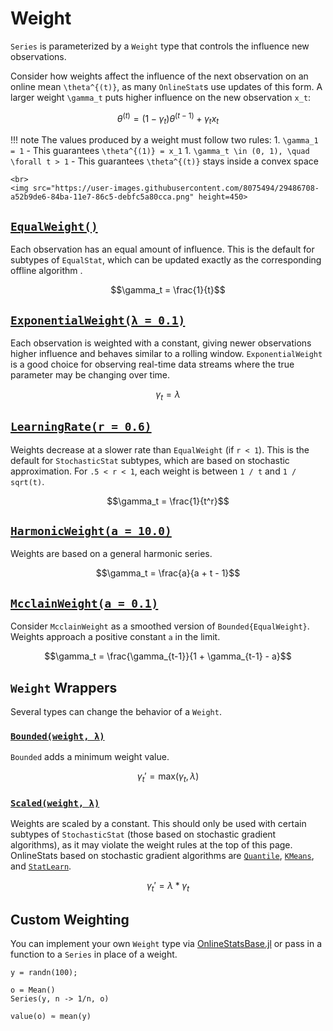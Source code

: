 # Weight

`Series` is parameterized by a `Weight` type that controls the influence new observations.


Consider how weights affect the influence of the next observation on an online mean ``\theta^{(t)}``, as many `OnlineStat`s use updates of this form.  A larger weight  ``\gamma_t`` puts higher influence on the new observation ``x_t``:

```math
\theta^{(t)} = (1-\gamma_t)\theta^{(t-1)} + \gamma_t x_t
```

!!! note 
    The values produced by a weight must follow two rules:
    1. ``\gamma_1 = 1``
      - This guarantees ``\theta^{(1)} = x_1``
    1. ``\gamma_t \in (0, 1), \quad \forall t > 1``
      - This guarantees ``\theta^{(t)}`` stays inside a convex space

```@raw html
<br>
<img src="https://user-images.githubusercontent.com/8075494/29486708-a52b9de6-84ba-11e7-86c5-debfc5a80cca.png" height=450>
```

## [`EqualWeight()`](@ref)

Each observation has an equal amount of influence.  This is the default for subtypes of 
`EqualStat`, which can be updated exactly as the corresponding offline algorithm .

```math
\gamma_t = \frac{1}{t}
```

## [`ExponentialWeight(λ = 0.1)`](@ref)

Each observation is weighted with a constant, giving newer observations higher influence
and behaves similar to a rolling window.  `ExponentialWeight` is a good choice for observing 
real-time data streams where the true parameter may be changing over time.

```math
\gamma_t = \lambda
```

## [`LearningRate(r = 0.6)`](@ref)

Weights decrease at a slower rate than `EqualWeight` (if `r < 1`).  This is the default for
`StochasticStat` subtypes, which are based on stochastic approximation.  For `.5 < r < 1`,
each weight is between `1 / t` and `1 / sqrt(t)`.

```math
\gamma_t = \frac{1}{t^r}
```

## [`HarmonicWeight(a = 10.0)`](@ref)

Weights are based on a general harmonic series.

```math
\gamma_t = \frac{a}{a + t - 1}
```

## [`McclainWeight(a = 0.1)`](@ref)

Consider `McclainWeight` as a smoothed version of `Bounded{EqualWeight}`.  Weights approach
a positive constant `a` in the limit.

```math
\gamma_t = \frac{\gamma_{t-1}}{1 + \gamma_{t-1} - a}
```

## `Weight` Wrappers

Several types can change the behavior of a `Weight`.

### [`Bounded(weight, λ)`](@ref)

`Bounded` adds a minimum weight value.

```math
\gamma_t' = \text{max}(\gamma_t, λ)
```

### [`Scaled(weight, λ)`](@ref)

Weights are scaled by a constant.  This should only be used with certain subtypes of 
`StochasticStat` (those based on stochastic gradient algorithms), as it may violate the 
weight rules at the top of this page.  OnlineStats based on stochastic gradient algorithms 
are [`Quantile`](@ref), [`KMeans`](@ref), and [`StatLearn`](@ref).

```math
\gamma_t' = λ * \gamma_t
```


## Custom Weighting

You can implement your own `Weight` type via [OnlineStatsBase.jl](https://github.com/joshday/OnlineStatsBase.jl) or pass in a function to a `Series` in place of a weight.

```@repl using
y = randn(100);

o = Mean()
Series(y, n -> 1/n, o)

value(o) ≈ mean(y)
```